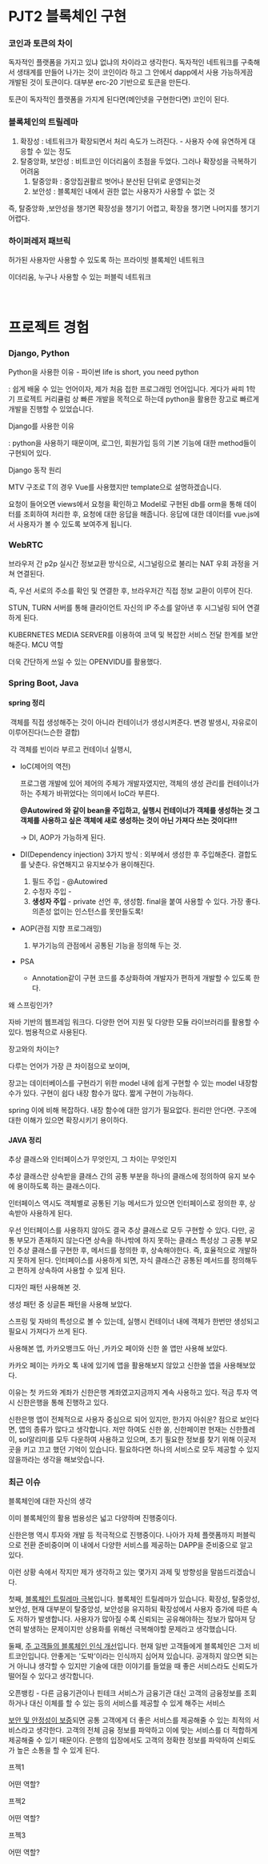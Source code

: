 # PJT2 블록체인 구현



### 코인과 토큰의 차이

독자적인 플랫폼을 가지고 있냐 없냐의 차이라고 생각한다. 독자적인 네트워크를 구축해서 생태계를 만들어 나가는 것이 코인이라 하고 그 안에서 dapp에서 사용 가능하게끔 개발된 것이 토큰이다. 대부분 erc-20 기반으로 토큰을 만든다.

토큰이 독자적인 플랫폼을 가지게 된다면(메인넷을 구현한다면) 코인이 된다.



### 블록체인의 트릴레마

1. 확장성 : 네트워크가 확장되면서 처리 속도가 느려진다. - 사용자 수에 유연하게 대응할 수 있는 정도
2. 탈중앙화, 보안성 : 비트코인 이더리움이 초점을 두었다. 그러나 확장성을 극복하기 어려움
   1. 탈중앙화 : 중앙집권활르 벗어나 분산된 단위로 운영되는것
   2. 보안성 : 블록체인 내에서 권한 없는 사용자가 사용할 수 없는 것

즉, 탈중앙화 ,보안성을 챙기면 확장성을 챙기기 어렵고, 확장을 챙기면 나머지를 챙기기 어렵다.



### 하이퍼레저 패브릭

허가된 사용자만 사용할 수 있도록 하는 프라이빗 블록체인 네트워크

이더리움, 누구나 사용할 수 있는 퍼블릭 네트워크



<br>

# 프로젝트 경험



### Django, Python

Python을 사용한 이유 - 파이썬 life is short, you need python

 : 쉽게 배울 수 있는 언어이자, 제가 처음 접한 프로그래밍 언어입니다. 게다가 싸피 1학기 프로젝트 커리큘럼 상 빠른 개발을 목적으로 하는데 python을 활용한 장고로 빠르게 개발을 진행할 수 있었습니다.



Django를 사용한 이유

 : python을 사용하기 때문이며, 로그인, 회원가입 등의 기본 기능에 대한 method들이 구현되어 있다.

Django 동작 원리

MTV 구조로 T의 경우 Vue를 사용했지만 template으로 설명하겠습니다.

요청이 들어오면 views에서 요청을 확인하고 Model로 구현된 db를 orm을 통해 데이터를 조회하여 처리한 후, 요청에 대한 응답을 해줍니다. 응답에 대한 데이터를 vue.js에서 사용자가 볼 수 있도록 보여주게 됩니다.



### WebRTC

브라우저 간 p2p 실시간 정보교환 방식으로, 시그널링으로 불리는 NAT 우회 과정을 거쳐 연결된다.

즉, 우선 서로의 주소를 확인 및 연결한 후, 브라우저간 직접 정보 교환이 이루어 진다.

STUN,  TURN 서버를 통해 클라이언트 자신의 IP 주소를 알아낸 후 시그널링 되어 연결하게 된다.



KUBERNETES MEDIA SERVER를 이용하여 코덱 및 복잡한 서비스 전달 한계를 보안해준다. MCU 역할

더욱 간단하게 쓰일 수 있는 OPENVIDU를 활용했다.





### Spring Boot, Java

#### spring 정리

​	객체를 직접 생성해주는 것이 아니라 컨테이너가 생성시켜준다. 변경 발생시, 자유로이 이루어진다(느슨한 결합)

​	각 객체를 빈이라 부르고 컨테이너 실행시, 

- IoC(제어의 역전)

  프로그램 개발에 있어 제어의 주체가 개발자였지만, 객체의 생성 관리를 컨테이너가 하는 주체가 바뀌었다는 의미에서 IoC라 부른다.

  **@Autowired 와 같이 bean을 주입하고, 실행시 컨테이너가 객체를 생성하는 것 그 객체를 사용하고 싶은 객체에 새로 생성하는 것이 아닌 가져다 쓰는 것이다!!!**

  → DI, AOP가 가능하게 된다.

- DI(Dependency injection) 3가지 방식  : 외부에서 생성한 후 주입해준다. 결합도를 낮춘다. 유연해지고 유지보수가 용이해진다.
  1. 필드 주입 - @Autowired
  2. 수정자 주입 - 
  3. **생성자 주입** - private 선언 후, 생성함. final을 붙여 사용할 수 있다. 가장 좋다. 의존성 없이는 인스턴스를 못만들도록!

- AOP(관점 지향 프로그래밍)
  1. 부가기능의 관점에서 공통된 기능을 정의해 두는 것.
- PSA
  - Annotation같이 구현 코드를 추상화하여 개발자가 편하게 개발할 수 있도록 한다.

왜 스프링인가?

자바 기반의 웹프레임 워크다. 다양한 언어 지원 및 다양한 모듈 라이브러리를 활용할 수 있다. 범용적으로 사용된다.

장고와의 차이는?

다루는 언어가 가장 큰 차이점으로 보이며, 

장고는 데이터베이스를  구현라기 위한 model 내에 쉽게 구현할 수 있는 model 내장함수가 있다. 구현이 쉽다 내장 함수가 많다. 짧게 구현이 가능하다.

spring 이에 비해 복잡하다. 내장 함수에 대한 암기가 필요없다. 원리만 안다면. 구조에 대한 이해가 있으면 확장시키기 용이하다.

#### JAVA 정리

추상 클래스와 인터페이스가 무엇인지, 그 차이는 무엇인지

추상 클래스란 상속받을 클래스 간의 공통 부분을 하나의 클래스에 정의하여 유지 보수에 용이하도록 하는 클래스이다.

인터페이스 역시도 객체별로 공통된 기능 메서드가 있으면 인터페이스로 정의한 후, 상속받아 사용하게 된다.

우선 인터페이스를 사용하지 않아도 결국 추상 클래스로 모두 구현할 수 있다. 다만, 공통 부모가 존재하지 않는다면 상속을 하나밖에 하지 못하는 클래스 특성상 그 공통 부모인 추상 클래스를 구현한 후, 메서드를 정의한 후, 상속해야한다. 즉, 효율적으로 개발하지 못하게 된다. 인터페이스를 사용하게 되면, 자식 클래스간 공통된 메서드를 정의해두고 편하게 상속하여 사용할 수 있게 된다.



디자인 패턴 사용해본 것.

생성 패턴 중 싱글톤 패턴을 사용해 보았다.

스프링 및 자바의 특성으로 볼 수 있는데, 실행시 컨테이너 내에 객체가 한번만 생성되고 필요시 가져다가 쓰게 된다.



사용해본 앱, 카카오뱅크도 아닌 ,카카오 페이와 신한 쏠 앱만 사용해  보았다.

카카오 페이는 카카오 톡 내에 있기에 앱을 활용해보지 않았고 신한쏠 앱을 사용해보았다.

이유는 첫 카드와 계좌가 신한은행 계좌였고지금까지 계속 사용하고 있다. 적금 투자 역시 신한은행을 통해 진행하고 있다.

신한은행 앱이 전체적으로 사용자 중심으로 되어 있지만, 한가지 아쉬운? 점으로 보인다면, 앱의 종류가 많다고 생각합니다. 저만 하여도 신한 쏠, 신한페이판 현재는 신한플레이, sol알리미를 모두 다운하여 사용하고 있으며, 초기 필요한 정보를 찾기 위해 이곳저곳을 키고 끄고 했던 기억이 있습니다. 필요하다면 하나의 서비스로 모두 제공할 수 있지 않을까라는 생각을 해보앗습니다.





### 최근 이슈

블록체인에 대한 자신의 생각

이미 블록체인의 활용 범용성은 넓고 다양하며 진행중이다.

신한은행 역시 투자와 개발 등 적극적으로 진행중이다. 나아가 자체 플랫폼까지 퍼블릭으로 전환 준비중이며 이 내에서 다양한 서비스를 제공하는 DAPP을 준비중으로 알고 있다.

이런 상황 속에서 작지만 제가 생각하고 있는 몇가지 과제 및 방향성을 말씀드리겠습니다.

첫째, <u>블록체인 트릴레마 극복</u>입니다. 블록체인 트릴레마가 있습니다. 확장성, 탈중앙성, 보안성, 현재 대부분이 탈중앙성, 보안성을 유지하되 확장성에서 사용자 증가에 따른 속도 저하가 발생합니다. 사용자가 많아질 수록 신뢰되는 공유해야하는 정보가 많아져 당연히 발생하는 문제이지만 상용화를 위해선 극복해야할 문제라고 생각했습니다.

둘째, <u>주 고객들의 블록체인 인식 개선</u>입니다. 현재 일반 고객들에게 블록체인은 그저 비트코인입니다. 안좋게는 '도박'이라는 인식까지 심어져 있습니다. 공개하지 않으면 되는 거 아니냐 생각할 수 있지만 기술에 대한 이야기를 들었을 때 좋은 서비스라도 신뢰도가 떨어질 수 있다고 생각합니다.





오픈뱅킹 - 다른 금융기관이나 핀테크 서비스가 금융기관 대신 고객의 금융정보를 조회하거나 대신 이체를 할 수 있는 등의 서비스를 제공할 수 있게 해주는 서비스 

<u>보안 및 안정성이 보증</u>되면 공통 고객에게 더 좋은 서비스를 제공해줄 수 있는 최적의 서비스라고 생각한다. 고객의 전체 금융 정보를 파악하고 이에 맞는 서비스를 더 적합하게 제공해줄 수 있기 때문이다. 은행의 입장에서도 고객의 정확한 정보를 파악하여 신뢰도가 높은 소통을 할 수 있게 된다.









프젝1

어떤 역할?







프젝2

어떤 역할?





프젝3

어떤 역할?

